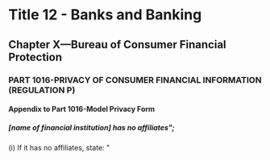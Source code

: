 
# Title 12 - Banks and Banking
## Chapter X—Bureau of Consumer Financial Protection
### PART 1016-PRIVACY OF CONSUMER FINANCIAL INFORMATION (REGULATION P)
#### Appendix to Part 1016-Model Privacy Form
##### [name of financial institution] has no affiliates";

(i) If it has no affiliates, state: "

